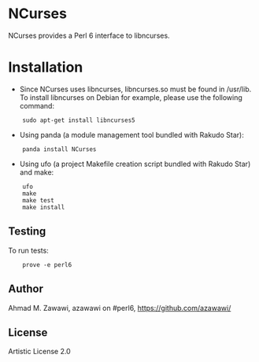 NCurses
=======

NCurses provides a Perl 6 interface to libncurses.

Installation
============

* Since NCurses uses libncurses, libncurses.so must be found in /usr/lib.
To install libncurses on Debian for example, please use the following command:

```
	sudo apt-get install libncurses5
```

* Using panda (a module management tool bundled with Rakudo Star):

```
    panda install NCurses
```

* Using ufo (a project Makefile creation script bundled with Rakudo Star) and make:

```
    ufo                    
    make
    make test
    make install
```

## Testing

To run tests:

```
    prove -e perl6
```

## Author

Ahmad M. Zawawi, azawawi on #perl6, https://github.com/azawawi/

## License

Artistic License 2.0
